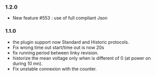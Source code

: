 ### 1.2.0
* New feature #553 : use of full compliant Json

### 1.1.0
* the plugin support now Standard and Historic protocols.
* Fix wrong time out start/time out is now 20s
* fix running period between linky revision.
* historize the mean voltage only when is different of 0 (at power on during 10 mn).
* Fix unstable connexion with the counter.
